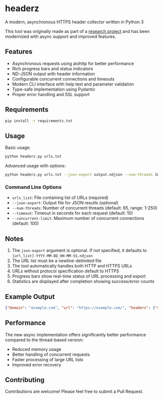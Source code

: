 # headerz
A modern, asynchronous HTTPS header collector written in Python 3

This tool was originally made as part of a [research project](https://news.sophos.com/en-us/2021/11/22/the-state-of-world-wide-web-security-in-2021/) and has been modernized with async support and improved features.

## Features

* Asynchronous requests using aiohttp for better performance
* Rich progress bars and status indicators
* ND-JSON output with header information
* Configurable concurrent connections and timeouts
* Modern CLI interface with help text and parameter validation
* Type-safe implementation using Pydantic
* Proper error handling and SSL support

## Requirements

```bash
pip install -r requirements.txt
```

## Usage

Basic usage:
```bash
python headerz.py urls.txt
```

Advanced usage with options:
```bash
python headerz.py urls.txt --json-export output.ndjson --num-threads 100 --timeout 15 --concurrent-limit 150
```

### Command Line Options

* `urls_list`: File containing list of URLs (required)
* `--json-export`: Output file for JSON results (optional)
* `--num-threads`: Number of concurrent threads (default: 65, range: 1-250)
* `--timeout`: Timeout in seconds for each request (default: 10)
* `--concurrent-limit`: Maximum number of concurrent connections (default: 100)

## Notes

1. The `json-export` argument is optional. If not specified, it defaults to `[url_list]-YYYY-MM-DD_HH-MM-SS.ndjson`
2. The URL list must be a newline-delimited file
3. The tool automatically handles both HTTP and HTTPS URLs
4. URLs without protocol specification default to HTTPS
5. Progress bars show real-time status of URL processing and export
6. Statistics are displayed after completion showing success/error counts

## Example Output

```json
{"domain": "example.com", "url": "https://example.com/", "headers": {"server": "nginx", "content-type": "text/html", ...}}
```

## Performance

The new async implementation offers significantly better performance compared to the thread-based version:
* Reduced memory usage
* Better handling of concurrent requests
* Faster processing of large URL lists
* Improved error recovery

## Contributing

Contributions are welcome! Please feel free to submit a Pull Request.
